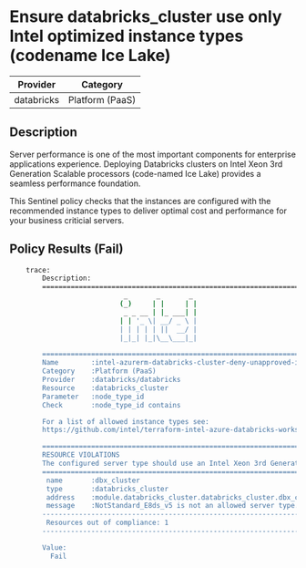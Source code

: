 # Ensure databricks_cluster use only Intel optimized instance types (codename Ice Lake)

| Provider            | Category                 |
|---------------------|--------------------------|
| databricks          | Platform (PaaS)          |

## Description

Server performance is one of the most important components for enterprise applications experience. Deploying Databricks clusters on Intel Xeon 3rd Generation Scalable processors (code-named Ice Lake) provides a seamless performance foundation.

This Sentinel policy checks that the instances are configured with the recommended instance types to deliver optimal cost and performance for your business criticial servers.

## Policy Results (Fail)

```bash
    trace:
        Description:
        ========================================================================
                            _       _       _
                           (_)     | |     | |
                            _ _ __ | |_ ___| |
                           | | '_ \| __/ _ \ |
                           | | | | | ||  __/ |
                           |_|_| |_|\__\___|_|

        ========================================================================
        Name        :intel-azurerm-databricks-cluster-deny-unapproved-instance-types.sentinel
        Category    :Platform (PaaS)
        Provider    :databricks/databricks
        Resource    :databricks_cluster
        Parameter   :node_type_id
        Check       :node_type_id contains

        For a list of allowed instance types see:
        https://github.com/intel/terraform-intel-azure-databricks-workspace/blob/main/policies.md

        ========================================================================
        RESOURCE VIOLATIONS
        The configured server type should use an Intel Xeon 3rd Generation Scalable processor (code-named Ice Lake)
        ========================================================================
         name       :dbx_cluster
         type       :databricks_cluster
         address    :module.databricks_cluster.databricks_cluster.dbx_cluster
         message    :NotStandard_E8ds_v5 is not an allowed server type.
        ------------------------------------------------------------------------
         Resources out of compliance: 1
        ------------------------------------------------------------------------

        Value:
          Fail
```
